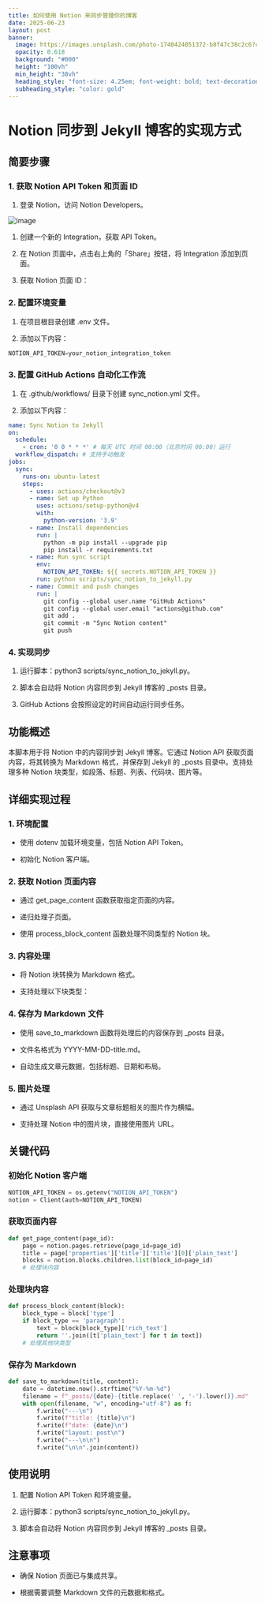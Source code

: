 ```yaml
---
title: 如何使用 Notion 来同步管理你的博客
date: 2025-06-23
layout: post
banner:
  image: https://images.unsplash.com/photo-1740424051372-b8f47c38c2c6?crop=entropy&cs=tinysrgb&fit=max&fm=jpg&ixid=M3w2OTIwMzJ8MHwxfHJhbmRvbXx8fHx8fHx8fDE3NTA3MDM1MDF8&ixlib=rb-4.1.0&q=80&w=1080
  opacity: 0.618
  background: "#000"
  height: "100vh"
  min_height: "38vh"
  heading_style: "font-size: 4.25em; font-weight: bold; text-decoration: underline"
  subheading_style: "color: gold"
---
```


# Notion 同步到 Jekyll 博客的实现方式

## 简要步骤

### 1. 获取 Notion API Token 和页面 ID

1. 登录 Notion，访问 Notion Developers。

![image](https://prod-files-secure.s3.us-west-2.amazonaws.com/a7a0cc5a-89b9-4cda-8686-1fba0ca52f40/d19c1afe-dea5-4312-9333-786b0ba83054/image.png?X-Amz-Algorithm=AWS4-HMAC-SHA256&X-Amz-Content-Sha256=UNSIGNED-PAYLOAD&X-Amz-Credential=ASIAZI2LB466Q6RIJZPZ%2F20250623%2Fus-west-2%2Fs3%2Faws4_request&X-Amz-Date=20250623T183141Z&X-Amz-Expires=3600&X-Amz-Security-Token=IQoJb3JpZ2luX2VjECIaCXVzLXdlc3QtMiJHMEUCIQC%2B01xGQLK75217RwF6vHbXIC81GPjVk6o0cByrrhq0FgIgL%2B%2FuC6Lk5O3Be%2BKyJ%2BICUHevU6hCrMxXVYtT6anDOwwq%2FwMIGxAAGgw2Mzc0MjMxODM4MDUiDFQV0yJkllRHbvYLgSrcA8GV6lluRnc%2FCXOogv1tksY4IiIG5tFadsOI5xxB6GmtKLV3xsuA%2BMc0IWRSs2gG8Hyw3X5nkxpEPbrx9qOBgH0awHgGrPu2rARbEiS2QXCHvTN1WZ0zcmfOeG8%2FbxHEkhPUtes%2BO4ClzpqLsULnPGR32vZB0dV7qDOuqfhjY4g3lyLM8Qzpf4REm8E%2FY9mtnsjGvIdWV3fY7dccuc3px7DYPDCnaA1DOBUkziG2jW4ffmJzD1CXBekT0NryUHVLwDr9LD7jBLdHuUSp5%2B0qVCMRq3pLqHpz8C1c08kd5criJcBB8flWNTel5135mmHcH%2F%2FWsxtONSCZvsnEYmHdwd0YCUBPfxaeuchzh6WxcpIiEycXsUtHnXEKrY%2FcR6G%2BkG0By3hOb5Y6sC7mBv3vnNa6zoRV4FgolXIgSE4pFbI71uzq7qVTxZQNw8bYYOmfpMBdfqo%2BbUZvzJF%2B2%2F6vgvkkOCQ1rLH0DZsoJiDbfWxGEhge%2FSkTdVmz1A3FOfxYhCNmpQcQLNM3CP4KLJjP%2F3U91zQTnCCb8ouNBdEIS7VLKTjndx7cCJ%2Fb7Wycra4FOPKMg7BLWB5SWll2Xq6SF2rAxvoX7TdIn5k%2Ff9XiOm3iUDLjJoo0ZyFGdB0UMN6q5sIGOqUBAqe7pf5B320Moi1ZQQNyGWdHBmdcbI6szWlt%2FS4Mgo83Wjf2FPMwm4oiMWEE81eFyY8iHuupYlNqOaFgvieKrIxjILAfDAK5puCVYCudV9Lr4IWxvH1POhwl7gFF9iZYdyiqO4ZY%2Bp5lv7c8bmOV27werJgzkLAzt0DOAbzLFw4uSO53kWX1fN%2BE7jFtH3aWe%2BcMFmFKoQPUUsTaHAgpy0TxvqxA&X-Amz-Signature=e1268736b011e0365e4c52b62ce8fbddb462e044e20f6d42ec05f52f27f0c76b&X-Amz-SignedHeaders=host&x-amz-checksum-mode=ENABLED&x-id=GetObject)

1. 创建一个新的 Integration，获取 API Token。

1. 在 Notion 页面中，点击右上角的「Share」按钮，将 Integration 添加到页面。

1. 获取 Notion 页面 ID：


### 2. 配置环境变量

1. 在项目根目录创建 .env 文件。

1. 添加以下内容：

```javascript
NOTION_API_TOKEN=your_notion_integration_token
```

### 3. 配置 GitHub Actions 自动化工作流

1. 在 .github/workflows/ 目录下创建 sync_notion.yml 文件。

1. 添加以下内容：

```yaml
name: Sync Notion to Jekyll
on:
  schedule:
    - cron: '0 0 * * *' # 每天 UTC 时间 00:00（北京时间 08:00）运行
  workflow_dispatch: # 支持手动触发
jobs:
  sync:
    runs-on: ubuntu-latest
    steps:
      - uses: actions/checkout@v3
      - name: Set up Python
        uses: actions/setup-python@v4
        with:
          python-version: '3.9'
      - name: Install dependencies
        run: |
          python -m pip install --upgrade pip
          pip install -r requirements.txt
      - name: Run sync script
        env:
          NOTION_API_TOKEN: ${{ secrets.NOTION_API_TOKEN }}
        run: python scripts/sync_notion_to_jekyll.py
      - name: Commit and push changes
        run: |
          git config --global user.name "GitHub Actions"
          git config --global user.email "actions@github.com"
          git add .
          git commit -m "Sync Notion content"
          git push
```

### 4. 实现同步

1. 运行脚本：python3 scripts/sync_notion_to_jekyll.py。

1. 脚本会自动将 Notion 内容同步到 Jekyll 博客的 _posts 目录。

1. GitHub Actions 会按照设定的时间自动运行同步任务。

## 功能概述

本脚本用于将 Notion 中的内容同步到 Jekyll 博客。它通过 Notion API 获取页面内容，将其转换为 Markdown 格式，并保存到 Jekyll 的 _posts 目录中。支持处理多种 Notion 块类型，如段落、标题、列表、代码块、图片等。

## 详细实现过程

### 1. 环境配置

- 使用 dotenv 加载环境变量，包括 Notion API Token。

- 初始化 Notion 客户端。

### 2. 获取 Notion 页面内容

- 通过 get_page_content 函数获取指定页面的内容。

- 递归处理子页面。

- 使用 process_block_content 函数处理不同类型的 Notion 块。

### 3. 内容处理

- 将 Notion 块转换为 Markdown 格式。

- 支持处理以下块类型：


### 4. 保存为 Markdown 文件

- 使用 save_to_markdown 函数将处理后的内容保存到 _posts 目录。

- 文件名格式为 YYYY-MM-DD-title.md。

- 自动生成文章元数据，包括标题、日期和布局。

### 5. 图片处理

- 通过 Unsplash API 获取与文章标题相关的图片作为横幅。

- 支持处理 Notion 中的图片块，直接使用图片 URL。

## 关键代码

### 初始化 Notion 客户端

```python
NOTION_API_TOKEN = os.getenv("NOTION_API_TOKEN")
notion = Client(auth=NOTION_API_TOKEN)
```

### 获取页面内容

```python
def get_page_content(page_id):
    page = notion.pages.retrieve(page_id=page_id)
    title = page['properties']['title']['title'][0]['plain_text']
    blocks = notion.blocks.children.list(block_id=page_id)
    # 处理块内容
```

### 处理块内容

```python
def process_block_content(block):
    block_type = block['type']
    if block_type == 'paragraph':
        text = block[block_type]['rich_text']
        return ''.join([t['plain_text'] for t in text])
    # 处理其他块类型
```

### 保存为 Markdown

```python
def save_to_markdown(title, content):
    date = datetime.now().strftime("%Y-%m-%d")
    filename = f"_posts/{date}-{title.replace(' ', '-').lower()}.md"
    with open(filename, "w", encoding="utf-8") as f:
        f.write("---\n")
        f.write(f"title: {title}\n")
        f.write(f"date: {date}\n")
        f.write("layout: post\n")
        f.write("---\n\n")
        f.write("\n\n".join(content))
```

## 使用说明

1. 配置 Notion API Token 和环境变量。

1. 运行脚本：python3 scripts/sync_notion_to_jekyll.py。

1. 脚本会自动将 Notion 内容同步到 Jekyll 博客的 _posts 目录。

## 注意事项

- 确保 Notion 页面已与集成共享。

- 根据需要调整 Markdown 文件的元数据和格式。